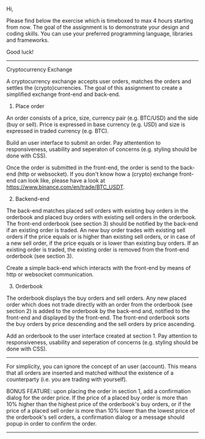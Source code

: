 Hi,

Please find below the exercise which is timeboxed to max 4 hours starting from now. The goal of the assignment is to demonstrate your design and coding skills. You can use your preferred programming language, libraries and frameworks.

Good luck!

*******************

Cryptocurrency Exchange

A cryptocurrency exchange accepts user orders, matches the orders and settles the (crypto)currencies. The goal of this assignment to create a simplified exchange front-end and back-end.


1) Place order

An order consists of a price, size, currency pair (e.g. BTC/USD) and the side (buy or sell). Price is expressed in base currency (e.g. USD) and size is expressed in traded currency (e.g. BTC).

Build an user interface to submit an order. Pay attentention to responsiveness, usability and seperaton of concerns (e.g. styling should be done with CSS).

Once the order is submitted in the front-end, the order is send to the back-end (http or websocket).
If you don't know how a (crypto) exchange front-end can look like, please have a look at https://www.binance.com/en/trade/BTC_USDT.


2) Backend-end

The back-end matches placed sell orders with existing buy orders in the orderbook and placed buy orders with existing sell orders in the orderbook.
The front-end orderbook (see section 3) should be notified by the back-end if an existing order is traded.
An new buy order trades with existing sell orders if the price equals or is higher than existing sell orders, or in case of a new sell order, if the price equals or is lower than existing buy orders.
If an existing order is traded, the existing order is removed from the front-end orderbook (see section 3).

Create a simple back-end which interacts with the front-end by means of http or websocket communication.


3) Orderbook

The orderbook displays the buy orders and sell orders. Any new placed order which does not trade directly with an order from the orderbook (see section 2) is added to the orderbook by the back-end and, notified to the front-end and displayed by the front-end. The front-end orderbook sorts the buy orders by price descending and the sell orders by price ascending.

Add an orderbook to the user interface created at section 1. Pay attention to responsiveness, usability and seperation of concerns (e.g. styling should be done with CSS).


--------

For simplicity, you can ignore the concept of an user (account). This means that all orders are inserted and matched without the existence of a counterparty (i.e. you are trading with yourself).

BONUS FEATURE: upon placing the order in section 1, add a confirmation dialog for the order price.
If the price of a placed buy order is more than 10% higher than the highest price of the orderbook's buy orders, or if the price of a placed sell order is more than 10% lower than the lowest price of the orderbook's sell orders, a confirmation dialog or a message should popup in order to confirm the order.

*******************
